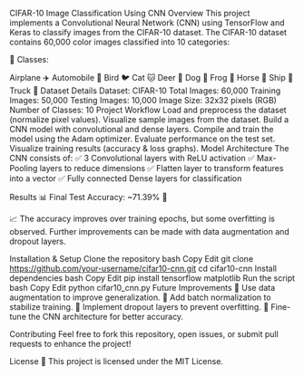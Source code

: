 CIFAR-10 Image Classification Using CNN
Overview
This project implements a Convolutional Neural Network (CNN) using TensorFlow and Keras to classify images from the CIFAR-10 dataset. The CIFAR-10 dataset contains 60,000 color images classified into 10 categories:

🚀 Classes:

Airplane ✈️
Automobile 🚗
Bird 🐦
Cat 🐱
Deer 🦌
Dog 🐶
Frog 🐸
Horse 🐴
Ship 🚢
Truck 🚛
Dataset Details
Dataset: CIFAR-10
Total Images: 60,000
Training Images: 50,000
Testing Images: 10,000
Image Size: 32x32 pixels (RGB)
Number of Classes: 10
Project Workflow
Load and preprocess the dataset (normalize pixel values).
Visualize sample images from the dataset.
Build a CNN model with convolutional and dense layers.
Compile and train the model using the Adam optimizer.
Evaluate performance on the test set.
Visualize training results (accuracy & loss graphs).
Model Architecture
The CNN consists of:
✅ 3 Convolutional layers with ReLU activation
✅ Max-Pooling layers to reduce dimensions
✅ Flatten layer to transform features into a vector
✅ Fully connected Dense layers for classification

Results
📊 Final Test Accuracy: ~71.39% 🎯

📈 The accuracy improves over training epochs, but some overfitting is observed. Further improvements can be made with data augmentation and dropout layers.

Installation & Setup
Clone the repository
bash
Copy
Edit
git clone https://github.com/your-username/cifar10-cnn.git
cd cifar10-cnn
Install dependencies
bash
Copy
Edit
pip install tensorflow matplotlib
Run the script
bash
Copy
Edit
python cifar10_cnn.py
Future Improvements
🔹 Use data augmentation to improve generalization.
🔹 Add batch normalization to stabilize training.
🔹 Implement dropout layers to prevent overfitting.
🔹 Fine-tune the CNN architecture for better accuracy.

Contributing
Feel free to fork this repository, open issues, or submit pull requests to enhance the project!

License
📜 This project is licensed under the MIT License.
